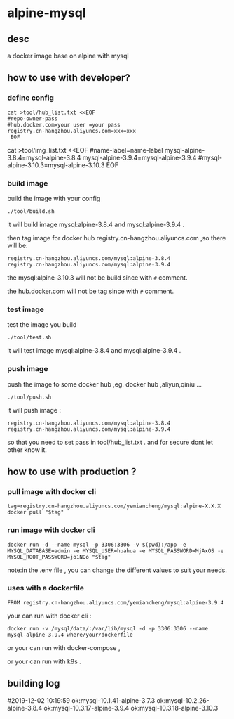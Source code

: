 # alpine-mysql

## desc

a docker image base on alpine with mysql

## how to use with developer?

### define config
```
cat >tool/hub_list.txt <<EOF
#repo-owner-pass
#hub.docker.com=your user =your pass
registry.cn-hangzhou.aliyuncs.com=xxx=xxx
 EOF
```

cat >tool/img_list.txt <<EOF
#name-label=name-label
mysql-alpine-3.8.4=mysql-alpine-3.8.4
mysql-alpine-3.9.4=mysql-alpine-3.9.4
#mysql-alpine-3.10.3=mysql-alpine-3.10.3
 EOF


### build image
build the image with your config
```
./tool/build.sh
```

it will build image mysql:alpine-3.8.4 and mysql:alpine-3.9.4 .

then tag image for docker hub registry.cn-hangzhou.aliyuncs.com ,so there will be:
```
registry.cn-hangzhou.aliyuncs.com/mysql:alpine-3.8.4
registry.cn-hangzhou.aliyuncs.com/mysql:alpine-3.9.4
```

the mysql:alpine-3.10.3 will not be build since with `#` comment.

the hub.docker.com will not be tag since with `#` comment.


### test image
test the image you build
```
./tool/test.sh
```

it will test image mysql:alpine-3.8.4 and mysql:alpine-3.9.4 .

### push image

push the image to some docker hub ,eg. docker hub ,aliyun,qiniu ...
```
./tool/push.sh
```

it will push image :
```
registry.cn-hangzhou.aliyuncs.com/mysql:alpine-3.8.4
registry.cn-hangzhou.aliyuncs.com/mysql:alpine-3.9.4
```

so that you need to set pass in tool/hub_list.txt . and for secure dont let other know it.

## how to use with production ?

### pull image with docker cli
```
tag=registry.cn-hangzhou.aliyuncs.com/yemiancheng/mysql:alpine-X.X.X
docker pull "$tag"
```

### run image with docker cli
```
docker run -d --name mysql -p 3306:3306 -v $(pwd):/app -e MYSQL_DATABASE=admin -e MYSQL_USER=huahua -e MYSQL_PASSWORD=MjAxOS -e MYSQL_ROOT_PASSWORD=jo1NQo "$tag"
```

note:in the .env file , you can change the different values to suit your needs.

### uses with a dockerfile 
```
FROM registry.cn-hangzhou.aliyuncs.com/yemiancheng/mysql:alpine-3.9.4
```

your can run with docker cli :
```
docker run -v /mysql/data/:/var/lib/mysql -d -p 3306:3306 --name mysql-alpine-3.9.4 where/your/dockerfile
```

or your can run with docker-compose ,

or your can run with k8s .

## building log

#2019-12-02 10:19:59
ok:mysql-10.1.41-alpine-3.7.3
ok:mysql-10.2.26-alpine-3.8.4
ok:mysql-10.3.17-alpine-3.9.4
ok:mysql-10.3.18-alpine-3.10.3
